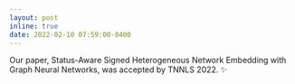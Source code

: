 ```yaml
---
layout: post
inline: true
date: 2022-02-10 07:59:00-0400
---
```


Our paper, Status-Aware Signed Heterogeneous Network Embedding with Graph Neural Networks, was accepted by TNNLS 2022.
:sparkles: 